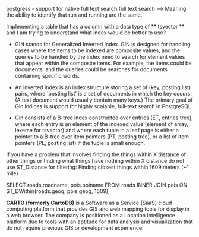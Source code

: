 postgress - support for native full text search
full text search --> Meaning the ability to identify that run and running are the same.

Implementing a table that has a column with a data type of ** tsvector ** and I am trying to understand what index would be better to use?

* GIN stands for Generalized Inverted Index. GIN is designed for handling cases where the items to be indexed are composite values, and the queries to be handled by the index need to search for element values that appear within the composite items. 
  For example, the items could be documents, and the queries could be searches for documents containing specific words.

* An inverted index is an index structure storing a set of (key, posting list) pairs, where 'posting list' is a set of documents in which the key occurs. (A text document would usually contain many keys.) The primary goal of Gin indices is support for highly scalable, full-text search in PostgreSQL.

* Gin consists of a B-tree index constructed over entries (ET, entries tree), where each entry is an element of the indexed value (element of array, lexeme for tsvector) and where each tuple in a leaf page is either a pointer to a B-tree over item pointers (PT, posting tree), or a list of item pointers (PL, posting list) if the tuple is small enough.

If you have a problem that involves finding the things within X distance of other things or finding what things have nothing within X distance do not use ST_Distance for filtering:
Finding closest things within 1609 meters (~1 mile)

SELECT roads.roadname, pois.poiname
 FROM roads INNER JOIN pois 
   ON ST_DWithin(roads.geog, pois.geog, 1609);
   
**CARTO (formerly CartoDB)** is a Software as a Service (SaaS) cloud computing platform that provides GIS and web mapping tools for display in a web browser. 
The company is positioned as a Location Intelligence platform due to tools with an aptitude for data analysis and visualization that do not require previous GIS or development experience.



